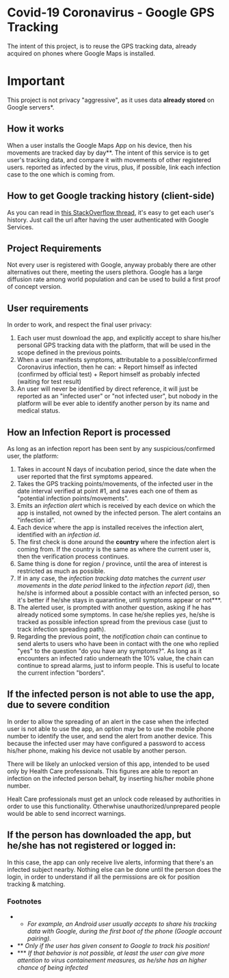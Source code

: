 # Covid-19 Coronavirus - Google GPS Tracking
The intent of this project, is to reuse the GPS tracking data, already acquired on phones where Google Maps is installed.

# Important
This project is not privacy "aggressive", as it uses data **already stored** on Google servers*. 

## How it works
When a user installs the Google Maps App on his device, then his movements are tracked day by day**.
The intent of this service is to get user's tracking data, and compare it with movements of other registered users. reported as infected by the virus, plus, if possible, link each infection case to the one which is coming from. 

## How to get Google tracking history (client-side) 
As you can read in [this StackOverflow thread](https://stackoverflow.com/a/17626982/5871709), it's easy to get each user's history. Just call the url after having the user authenticated with Google Services.

## Project Requirements
Not every user is registered with Google, anyway probably there are other alternatives out there, meeting the users plethora.
Google has a large diffusion rate among world population and can be used to build a first proof of concept version.

## User requirements 
In order to work, and respect the final user privacy:
  1) Each user must download the app, and explicitly accept to share his/her personal GPS tracking data with the platform, that will be used in the scope defined in the previous points.
  2) When a user manifests symptoms, attributable to a possible/confirmed Coronavirus infection, then he can: 
    + Report himself as infected (confirmed by official test)
    + Report himself as probably infected (waiting for test result) 
  3) An user will never be identified by direct reference, it will just be reported as an "infected user" or "not infected user", but nobody in the platform will be ever able to identify another person by its name and medical status.
    
## How an Infection Report is processed
As long as an infection report has been sent by any suspicious/confirmed user, the platform:
  1) Takes in account N days of incubation period, since the date when the user reported that the first symptoms appeared.
  2) Takes the GPS tracking points/movements,  of the infected user in the date interval verified at point #1, and saves each one of them as "potential infection points/movements".
  3) Emits an *infection alert* which is received by each device on which the app is installed, not owned by the infected person. The alert contains an "infection id".
  4) Each device where the app is installed receives the infection alert, identified with an *infection id*.
  5) The first check is done around the **country** where the infection alert is coming from. If the country is the same as where the current user is, then the verification process continues.
  6) Same thing is done for region / province, until the area of interest is restricted as much as possible. 
  7) If in any case, the *infection tracking data* matches the *current user movements* in the *date period* linked to the *infection report (id)*, then he/she is informed about a possible contact with an infected person, so it's better if he/she stays in quarantine, until symptoms appear or not***. 
  8) The alerted user, is prompted with another question, asking if he has already noticed some symptoms. In case he/she replies *yes*, he/she is tracked as possible infection spread from the previous case (just to track infection spreading path).
  9) Regarding the previous point, the *notification chain* can continue to send alerts to users who have been in contact with the one who replied "yes" to the question "do you have any symptoms?". As long as it encounters an infected ratio underneath the 10% value, the chain can continue to spread alarms, just to inform people. 
This is useful to locate the current infection "borders". 
  
## If the infected person is not able to use the app, due to severe condition
In order to allow the spreading of an alert in the case when the infected user is not able to use the app, an option may be to use the mobile phone number to identify the user, and send the alert from another device.
This because the infected user may have configured a password to access his/her phone, making his device not usable by another person. 

There will be likely an unlocked version of this app, intended to be used only by Health Care professionals. This figures are able to report an infection on the infected person behalf, by inserting his/her mobile phone number.

Healt Care professionals must get an unlock code released by authorities in order to use this functionality. Otherwhise unauthorized/unprepared people would be able to send incorrect warnings.

## If the person has downloaded the app, but he/she has not registered or logged in:
In this case, the app can only receive live alerts, informing that there's an infected subject nearby. Nothing else can be done until the person does the login, in order to understand if all the permissions are ok for position tracking & matching. 

### Footnotes
+ * *For example, an Android user usually accepts to share his tracking data with Google, during the first boot of the phone (Google account pairing).*
+ ** *Only if the user has given consent to Google to track his position!*
+ *** *If that behavior is not possible, at least the user can give more attention to virus containement measures, as he/she has an higher chance of being infected*
